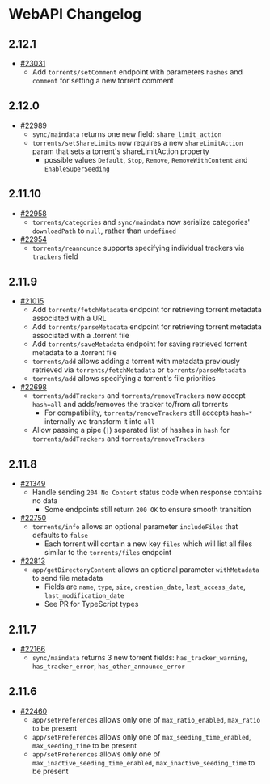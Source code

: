 # WebAPI Changelog

## 2.12.1
* [#23031](https://github.com/qbittorrent/qBittorrent/pull/23031)
  * Add `torrents/setComment` endpoint with parameters `hashes` and `comment` for setting a new torrent comment

## 2.12.0

* [#22989](https://github.com/qbittorrent/qBittorrent/pull/22989)
  * `sync/maindata` returns one new field: `share_limit_action`
  * `torrents/setShareLimits` now requires a new `shareLimitAction` param that sets a torrent's shareLimitAction property
    * possible values `Default`, `Stop`, `Remove`, `RemoveWithContent` and `EnableSuperSeeding`

## 2.11.10

* [#22958](https://github.com/qbittorrent/qBittorrent/pull/22958)
  * `torrents/categories` and `sync/maindata` now serialize categories' `downloadPath` to `null`, rather than `undefined`
* [#22954](https://github.com/qbittorrent/qBittorrent/pull/22954)
  * `torrents/reannounce` supports specifying individual trackers via `trackers` field

## 2.11.9

* [#21015](https://github.com/qbittorrent/qBittorrent/pull/21015)
  * Add `torrents/fetchMetadata` endpoint for retrieving torrent metadata associated with a URL
  * Add `torrents/parseMetadata` endpoint for retrieving torrent metadata associated with a .torrent file
  * Add `torrents/saveMetadata` endpoint for saving retrieved torrent metadata to a .torrent file
  * `torrents/add` allows adding a torrent with metadata previously retrieved via `torrents/fetchMetadata` or `torrents/parseMetadata`
  * `torrents/add` allows specifying a torrent's file priorities
* [#22698](https://github.com/qbittorrent/qBittorrent/pull/22698)
  * `torrents/addTrackers` and `torrents/removeTrackers` now accept `hash=all` and adds/removes the tracker to/from *all* torrents
    * For compatibility, `torrents/removeTrackers` still accepts `hash=*` internally we transform it into `all`
  * Allow passing a pipe (`|`) separated list of hashes in `hash` for `torrents/addTrackers` and `torrents/removeTrackers`

## 2.11.8

* [#21349](https://github.com/qbittorrent/qBittorrent/pull/21349)
  * Handle sending `204 No Content` status code when response contains no data
    * Some endpoints still return `200 OK` to ensure smooth transition
* [#22750](https://github.com/qbittorrent/qBittorrent/pull/22750)
  * `torrents/info` allows an optional parameter `includeFiles` that defaults to `false`
    * Each torrent will contain a new key `files` which will list all files similar to the `torrents/files` endpoint
* [#22813](https://github.com/qbittorrent/qBittorrent/pull/22813)
  * `app/getDirectoryContent` allows an optional parameter `withMetadata` to send file metadata
    * Fields are `name`, `type`, `size`, `creation_date`, `last_access_date`, `last_modification_date`
    * See PR for TypeScript types

## 2.11.7

* [#22166](https://github.com/qbittorrent/qBittorrent/pull/22166)
  * `sync/maindata` returns 3 new torrent fields: `has_tracker_warning`, `has_tracker_error`, `has_other_announce_error`

## 2.11.6

* [#22460](https://github.com/qbittorrent/qBittorrent/pull/22460)
  * `app/setPreferences` allows only one of `max_ratio_enabled`, `max_ratio` to be present
  * `app/setPreferences` allows only one of `max_seeding_time_enabled`, `max_seeding_time` to be present
  * `app/setPreferences` allows only one of `max_inactive_seeding_time_enabled`, `max_inactive_seeding_time` to be present
